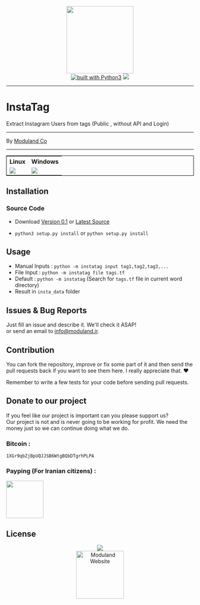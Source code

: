 <div align="center">
<img src="http://moduland.github.io/instatag/images/logo.png" height=180px width=180px>
<br/>
<a href="https://www.python.org/"><img src="https://img.shields.io/badge/built%20with-Python3-green.svg" alt="built with Python3" /></a>
<a class="badge-align" href="https://www.codacy.com/app/sepand-haghighi/instatag?utm_source=github.com&amp;utm_medium=referral&amp;utm_content=Moduland/instatag&amp;utm_campaign=Badge_Grade"><img src="https://api.codacy.com/project/badge/Grade/3c1e51c164ee4f9480e901f6f7199412"/></a>
</div>

----------


# InstaTag
	
Extract Instagram Users from tags (Public , without API and Login)			


----------
	
By [Moduland Co](http://www.moduland.ir)		

----------

	
</hr>
</hr>
<div align="center">
<table style="border:1px solid black">
<tr>
<th>Linux</th>
<th>Windows</th>

</tr>

<tr>
<td><a href="https://travis-ci.org/Moduland/instatag"><img src="https://travis-ci.org/Moduland/instatag.svg?branch=master"></a></td>
<td> <a href="https://ci.appveyor.com/project/sepandhaghighi/instatag"><img src="https://ci.appveyor.com/api/projects/status/5u4afuaymspuep55?svg=true"></a>	</td>

</tr>	

</table>

</div>

## Installation
### Source Code
- Download [Version 0.1](https://github.com/moduland/instatag/archive/v0.1.zip) or [Latest Source ](https://github.com/Moduland/instatag/archive/master.zip)

- `python3 setup.py install` or `python setup.py install`				
			

## Usage					

- Manual Inputs : `python -m instatag input tag1,tag2,tag3,...`
- File Input : `python -m instatag file tags.tf`
- Default : `python -m instatag` (Search for `tags.tf` file in current word directory)
- Result in `insta_data` folder 												


## Issues & Bug Reports			

Just fill an issue and describe it. We'll check it ASAP!							
or send an email to [info@moduland.ir](mailto:info@moduland.ir "info@moduland.ir"). 


## Contribution			

You can fork the repository, improve or fix some part of it and then send the pull requests back if you want to see them here. I really appreciate that. ❤️			

Remember to write a few tests for your code before sending pull requests. 
					
## Donate to our project									

If you feel like our project is important can you please support us?			
Our project is not and is never going to be working for profit. We need the money just so we can continue doing what we do.

<h3>Bitcoin :</h3>					

```1XGr9qbZjBpUQJJSB6WtgBQbDTgrhPLPA```
				

<h3>Payping (For Iranian citizens) :</h3>

<a href="http://www.payping.net/sepandhaghighi" target="__blank"><img src="http://www.qpage.ir/images/payping.png" height=100px width=100px></a>

## License
<div align="center">
<a href="https://github.com/Moduland/instatag/blob/master/LICENSE"><img src="https://img.shields.io/github/license/mashape/apistatus.svg"/></a>
<br/>
<a href="http://www.moduland.ir" target="_blank" title="Moduland Website"><img src="http://www.orangetool.ir/images/moduland.jpg" height="128px" width="128px" alt="Moduland Website"></a>

</div>



			

